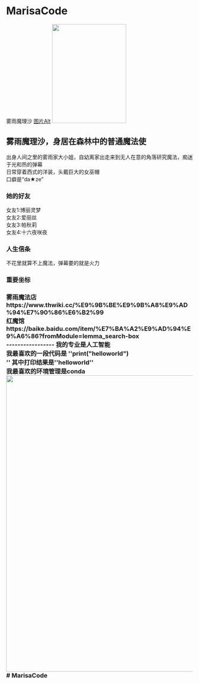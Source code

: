 # MarisaCode
雾雨魔理沙
[图片Alt](<img height="267" src="C:\Users\雾雨魔理沙的扫帚\Desktop\Image_1712412009971.jpg" width="200"/> "可爱金发小女孩")
<img height="267" src="C:\Users\雾雨魔理沙的扫帚\Desktop\Image_1712412009971.jpg" width="200"/>

雾雨魔理沙，身居在森林中的普通魔法使
------------------------------------------------------------------------
出身人间之里的雾雨家大小姐，自幼离家出走来到无人在意的角落研究魔法，痴迷于光和热的弹幕<br/>
日常穿着西式的洋装，头戴巨大的女巫帽<br/>
口癖是“da★ze” <br/>
<h3>她的好友</h3>
女友1:博丽灵梦<br/>
女友2:爱丽丝<br/>
女友3:帕秋莉<br/>
女友4:十六夜咲夜<br/>
<h3>人生信条</h3>
不花里就算不上魔法，弹幕要的就是火力
<h3>重要坐标<h3/>
雾雨魔法店 https://www.thwiki.cc/%E9%9B%BE%E9%9B%A8%E9%AD%94%E7%90%86%E6%B2%99 <br/>
红魔馆 https://baike.baidu.com/item/%E7%BA%A2%E9%AD%94%E9%A6%86?fromModule=lemma_search-box <br/>
-----------------
我的专业是人工智能<br/>
我最喜欢的一段代码是
''print("helloworld")<br/>''
其中打印结果是''helloworld''<br/>
我最喜欢的环境管理是conda<br/>
<img src="C:\Users\雾雨魔理沙的扫帚\Desktop\QQ_1741657304121.png" width="800"/># MarisaCode
